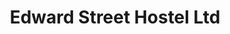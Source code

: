 ---
title: "Edward Street Hostel Ltd"
address: "21, Edward St, Portadown, Craigavon, Co. Armagh BT62 3NE"
tel: "028 3835 9596"
county: "Armagh"
category: "Hostels"
type: "Content"
lat: "54.421302"
lng: "-6.441598"
---